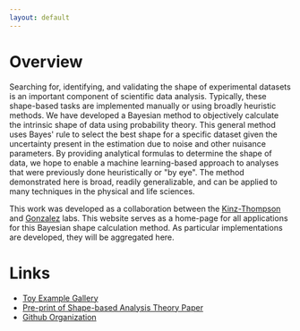 ```yaml
---
layout: default
---
```

# Overview
Searching for, identifying, and validating the shape of experimental datasets is an important component of scientific data analysis. Typically, these shape-based tasks are implemented manually or using broadly heuristic methods. We have developed a Bayesian method to objectively calculate the intrinsic shape of data using probability theory. This general method uses Bayes' rule to select the best shape for a specific dataset given the uncertainty present in the estimation due to noise and other nuisance parameters. By providing analytical formulas to determine the shape of data, we hope to enable a machine learning-based approach to analyses that were previously done heuristically or "by eye". The method demonstrated here is broad, readily generalizable, and can be applied to many techniques in the physical and life sciences. 

This work was developed as a collaboration between the [Kinz-Thompson](https://ckinzthompson.github.io/) and [Gonzalez](http://www.columbia.edu/cu/chemistry/groups/gonzalez/) labs. This website serves as a home-page for all applications for this Bayesian shape calculation method. As particular implementations are developed, they will be aggregated here.

# Links
* [Toy Example Gallery](https://bayes-shape-calc.github.io/examples/)
* [Pre-print of Shape-based Analysis Theory Paper](https://arxiv.org/abs/2109.12462)
* [Github Organization](https://github.com/bayes-shape-calc)
